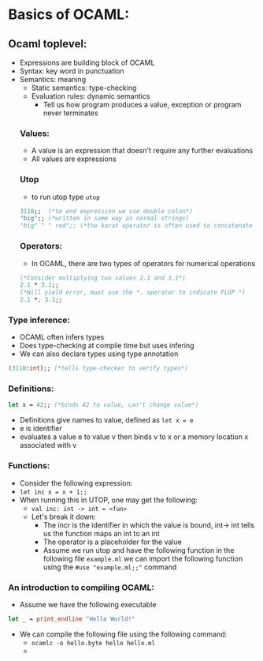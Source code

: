 # Basics of OCAML:
## Ocaml toplevel:
- Expressions are building block of OCAML
- Syntax: key word in punctuation
- Semantics: meaning
  - Static semantics: type-checking 
  - Evaluation rules: dynamic semantics
    - Tell us how program produces a value, exception or program never terminates
  ### Values:
  - A value is an expression that doesn't require any further evaluations
  - All values are expressions
  ### Utop 
  - to run utop type `utop` 
  ```ocaml
  3110;;  (*to end expression we use double colon*)
  "big";; (*written in same way as normal strings)
  "big" ^ " red";; (*the karat operator is often used to concatenate strings*)
  ```
  ### Operators:
  - In OCAML, there are two types of operators for numerical operations 
  ```ocaml
  (*Consider multiplying two values 2.1 and 3.1*)
  2.1 * 3.1;;
  (*Will yield error, must use the *. operator to indicate FLOP *)
  2.1 *. 3.1;;

  ```
### Type inference:
- OCAML often infers types
- Does type-checking at compile time but uses infering
- We can also declare types using type annotation 
```ocaml
(3110:int);; (*tells type-checker to verify types*)
```
### Definitions:
```ocaml
let x = 42;; (*binds 42 to value, can't change value*)
```
- Definitions give names to value, defined as `let x = e`
- e is identifier
- evaluates a value e to value v then binds v to x or a memory location x associated with v
### Functions:
- Consider the following expression:
- `let inc x = x + 1;;`
- When running this in UTOP, one may get the following:
  - `val inc: int -> int = <fun>`
  - Let's break it down:
    - The incr is the identifier in which the value is bound, int-> int tells us the function maps an int to an int
    - The <fun> operator is a placeholder for the <fun> value
    - Assume we run utop and have the following function in the following file `example.ml` we can import the following function using the `#use "example.ml;;"` command  
### An introduction to compiling OCAML:
- Assume we have the following executable
```ocaml
let _ = print_endline "Hello World!"
```
- We can compile the following file using the following command:
  - `ocamlc -o hello.byte hello hello.ml`
  - 